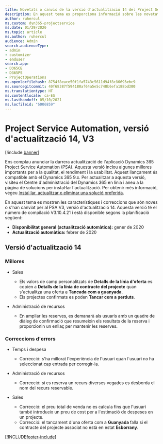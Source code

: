 ```yaml
---
title: Novetats o canvis de la versió d'actualització 14 del Project Service Automation, V3
description: En aquest tema es proporciona informació sobre les novetats a la versió d'actualització 14 del Project Service Automation, V3.
author: ruhercul
ms.custom: dyn365-projectservice
ms.date: 01/29/2020
ms.topic: article
ms.author: ruhercul
audience: Admin
search.audienceType:
- admin
- customizer
- enduser
search.app:
- D365CE
- D365PS
- ProjectOperations
ms.openlocfilehash: 8754f8eace50f1fa5743c5611d94f8c86693ebc9
ms.sourcegitcommit: 40f68387f594180af64a5e5c748b6efa188bd300
ms.translationtype: HT
ms.contentlocale: ca-ES
ms.lasthandoff: 05/10/2021
ms.locfileid: "6006859"
---
```

# <a name="project-service-automation-update-release-14-v3"></a>Project Service Automation, versió d'actualització 14, V3

[!include [banner](../includes/psa-now-project-operations.md)]

Ens complau anunciar la darrera actualització de l'aplicació Dynamics 365 Project Service Automation (PSA). Aquesta versió inclou algunes millores importants per a la qualitat, el rendiment i la usabilitat. Aquest llançament és compatible amb el Dynamics 365 9.x. Per actualitzar a aquesta versió, visiteu el Centre d'administració del Dynamics 365 en línia i aneu a la pàgina de solucions per instal·lar l'actualització. Per obtenir més informació, vegeu [Instal·lar, actualitzar o eliminar una solució preferida](/power-platform/admin/install-remove-preferred-solution).

En aquest tema es mostren les característiques i correccions que són noves o s'han canviat per al PSA V3, versió d'actualització 14. Aquesta versió té el número de compilació V3.10.4.21 i està disponible segons la planificació següent:

- **Disponibilitat general (actualització automàtica):** gener de 2020
- **Actualització automàtica:** febrer de 2020

## <a name="update-release-14"></a>Versió d'actualització 14

### <a name="enhancements"></a>Millores

- Sales

     - Els valors de camp personalitzats de **Detalls de la línia d'oferta** es copien a **Detalls de la línia de contracte del projecte** quan s'actualitza una oferta a **Tancada com a guanyada**.
     - Els projectes confirmats es poden **Tancar com a perduts**.

- Administració de recursos

     - En ampliar les reserves, es demanarà als usuaris amb un quadre de diàleg de confirmació que resumeixin els resultats de la reserva i proporcionin un enllaç per mantenir les reserves.


### <a name="bug-fixes"></a>Correccions d'errors

- Temps i despesa

     - Correcció: s'ha millorat l'experiència de l'usuari quan l'usuari no ha seleccionat cap entrada per corregir-la.

- Administració de recursos

     - Correcció: si es reserva un recurs diverses vegades es desborda el nom del recurs reservable.

- Sales

     - Correcció: el preu total de venda no es calcula fins que l'usuari també introdueix un preu de cost per a l'estimació de despeses en un projecte.
     - Correcció: el tancament d'una oferta com a **Guanyada** falla si el contracte del projecte associat no està en estat **Esborrany**.



[!INCLUDE[footer-include](../includes/footer-banner.md)]